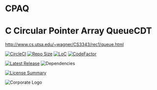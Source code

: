 # CPAQ
C Circular Pointer Array QueueCDT
==========

<http://www.cs.utsa.edu/~wagner/CS3343/rec1/queue.html>

[![CircleCI](https://img.shields.io/circleci/build/github/InnovAnon-Inc/CPAQ?color=%23FF1100&logo=InnovAnon%2C%20Inc.&logoColor=%23FF1133&style=plastic)](https://circleci.com/gh/InnovAnon-Inc/CPAQ)
[![Repo Size](https://img.shields.io/github/repo-size/InnovAnon-Inc/CPAQ?color=%23FF1100&logo=InnovAnon%2C%20Inc.&logoColor=%23FF1133&style=plastic)](https://github.com/InnovAnon-Inc/CPAQ)
[![LoC](https://tokei.rs/b1/github/InnovAnon-Inc/CPAQ?category=code)](https://github.com/InnovAnon-Inc/CPAQ)
[![CodeFactor](https://www.codefactor.io/repository/github/InnovAnon-Inc/CPAQ/badge)](https://www.codefactor.io/repository/github/InnovAnon-Inc/CPAQ)

[![Latest Release](https://img.shields.io/github/commits-since/InnovAnon-Inc/CPAQ/latest?color=%23FF1100&include_prereleases&logo=InnovAnon%2C%20Inc.&logoColor=%23FF1133&style=plastic)](https://github.com/InnovAnon-Inc/CPAQ/releases/latest)
![Dependencies](https://img.shields.io/librariesio/github/InnovAnon-Inc/CPAQ?color=%23FF1100&style=plastic)

[![License Summary](https://img.shields.io/github/license/InnovAnon-Inc/CPAQ?color=%23FF1100&label=Free%20Code%20for%20a%20Free%20World%21&logo=InnovAnon%2C%20Inc.&logoColor=%23FF1133&style=plastic)](https://tldrlegal.com/license/unlicense#summary)

![Corporate Logo](https://i.imgur.com/UD8y4Is.gif)

